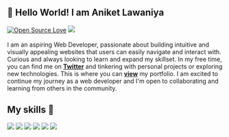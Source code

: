 ## 👋 Hello World! I am Aniket Lawaniya

[![Open Source Love](https://badges.frapsoft.com/os/v2/open-source.svg?v=103)](https://github.com/aniketlawaniya) [![](https://cdn.rawgit.com/sindresorhus/awesome/d7305f38d29fed78fa85652e3a63e154dd8e8829/media/badge.svg)](https://github.com/aniketlawaniya)
<br><br>
I am an aspiring Web Developer, passionate about building intuitive and visually appealing websites that users can easily navigate and interact with. Curious and always looking to learn and expand my skillset. In my free time, you can find me on [**Twitter**](https://twitter.com/AniketLawania) and tinkering with personal projects or exploring new technologies. This is where you can [**view**](https://aniketlawaniya.netlify.app/) my portfolio. I am excited to continue my journey as a web developer and I'm open to collaborating and learning from others in the community.


## My skills 🚀
![](https://img.shields.io/badge/HTML5-E34F26?style=for-the-badge&logo=html5&logoColor=white)
![](https://img.shields.io/badge/JavaScript-F7DF1E?style=for-the-badge&logo=javascript&logoColor=black)
![](https://img.shields.io/badge/CSS3-1572B6?style=for-the-badge&logo=css3&logoColor=white)
![](https://img.shields.io/badge/React-20232A?style=for-the-badge&logo=react&logoColor=61DAFB)
![](https://img.shields.io/badge/Bootstrap-563D7C?style=for-the-badge&logo=bootstrap&logoColor=white)
![](https://img.shields.io/badge/figma-0AC97F?style=for-the-badge&logo=figma&logoColor=white)
